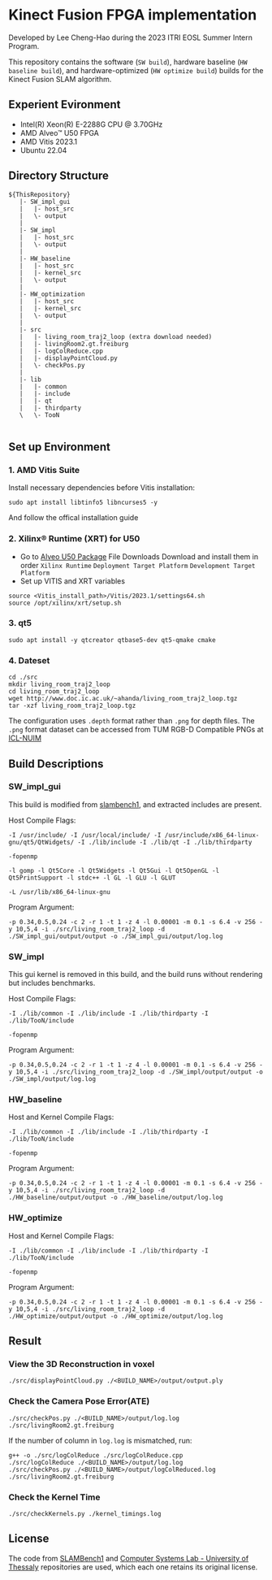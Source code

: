# Kinect Fusion FPGA implementation

Developed by Lee Cheng-Hao during the 2023 ITRI EOSL Summer Intern Program.

This repository contains the 
software (`SW build`), 
hardware baseline (`HW baseline build`), 
and hardware-optimized (`HW optimize build`) builds 
for the Kinect Fusion SLAM algorithm.

## Experient Evironment

* Intel(R) Xeon(R) E-2288G CPU @ 3.70GHz
* AMD Alveo™ U50 FPGA
* AMD Vitis 2023.1
* Ubuntu 22.04

## Directory Structure

```
${ThisRepository}
   |- SW_impl_gui
   |   |- host_src
   |   \- output
   |
   |- SW_impl
   |   |- host_src
   |   \- output
   |
   |- HW_baseline
   |   |- host_src
   |   |- kernel_src
   |   \- output
   |
   |- HW_optimization
   |   |- host_src
   |   |- kernel_src
   |   \- output
   |
   |- src
   |   |- living_room_traj2_loop (extra download needed) 
   |   |- livingRoom2.gt.freiburg
   |   |- logColReduce.cpp
   |   |- displayPointCloud.py
   |   \- checkPos.py
   |
   |- lib
   |   |- common
   |   |- include
   |   |- qt
   |   |- thirdparty
   \   \- TooN
     
```

## Set up Environment

### 1. AMD Vitis Suite
Install necessary dependencies before Vitis installation:
```
sudo apt install libtinfo5 libncurses5 -y
```
And follow the offical installation guide

### 2. Xilinx® Runtime (XRT) for U50

* Go to [Alveo U50 Package](https://www.xilinx.com/products/boards-and-kits/alveo/u50.html#gettingStarted) File Downloads
Download and install them in order
 `Xilinx Runtime`   `Deployment Target Platform`    `Development Target Platform `
 * Set up VITIS and XRT variables 
 ```
 source <Vitis_install_path>/Vitis/2023.1/settings64.sh
 source /opt/xilinx/xrt/setup.sh  
 ```
 
 ### 3. qt5
 ```
 sudo apt install -y qtcreator qtbase5-dev qt5-qmake cmake
 ```
 
 ### 4. Dateset
 ```
cd ./src
mkdir living_room_traj2_loop
cd living_room_traj2_loop
wget http://www.doc.ic.ac.uk/~ahanda/living_room_traj2_loop.tgz
tar -xzf living_room_traj2_loop.tgz
 ```
The configuration uses `.depth` format rather than `.png` for depth files. 
The `.png` format dataset can be accessed from TUM RGB-D Compatible PNGs at [ICL-NUIM](https://www.doc.ic.ac.uk/~ahanda/VaFRIC/iclnuim.html)
 
## Build Descriptions
### SW_impl_gui
 This build is modified from [slambench1](https://github.com/pamela-project/slambench1/tree/master), and extracted includes are present.
 
 Host Compile Flags:
 ```
 -I /usr/include/ -I /usr/local/include/ -I /usr/include/x86_64-linux-gnu/qt5/QtWidgets/ -I ./lib/include -I ./lib/qt -I ./lib/thirdparty
 ```
 ```
 -fopenmp
 ```
 ```
 -l gomp -l Qt5Core -l Qt5Widgets -l Qt5Gui -l Qt5OpenGL -l Qt5PrintSupport -l stdc++ -l GL -l GLU -l GLUT
 ```
 ```
 -L /usr/lib/x86_64-linux-gnu
 ```
 
Program Argument:
 ```
 -p 0.34,0.5,0.24 -c 2 -r 1 -t 1 -z 4 -l 0.00001 -m 0.1 -s 6.4 -v 256 -y 10,5,4 -i ./src/living_room_traj2_loop -d ./SW_impl_gui/output/output -o ./SW_impl_gui/output/log.log
 ```
### SW_impl
 This gui kernel is removed in this build, and the build runs without rendering but includes benchmarks.
 
 Host Compile Flags:
 ```
-I ./lib/common -I ./lib/include -I ./lib/thirdparty -I ./lib/TooN/include
 ```
 ```
 -fopenmp
 ```
 
Program Argument:
 ```
 -p 0.34,0.5,0.24 -c 2 -r 1 -t 1 -z 4 -l 0.00001 -m 0.1 -s 6.4 -v 256 -y 10,5,4 -i ./src/living_room_traj2_loop -d ./SW_impl/output/output -o ./SW_impl/output/log.log
 ```
 
### HW_baseline
 Host and Kernel Compile Flags:
 ```
-I ./lib/common -I ./lib/include -I ./lib/thirdparty -I ./lib/TooN/include
 ```
 ```
 -fopenmp
 ```
 
Program Argument:
 ```
 -p 0.34,0.5,0.24 -c 2 -r 1 -t 1 -z 4 -l 0.00001 -m 0.1 -s 6.4 -v 256 -y 10,5,4 -i ./src/living_room_traj2_loop -d ./HW_baseline/output/output -o ./HW_baseline/output/log.log
 ```
 
### HW_optimize
 Host and Kernel Compile Flags:
 ```
-I ./lib/common -I ./lib/include -I ./lib/thirdparty -I ./lib/TooN/include
 ```
 ```
 -fopenmp
 ```
 
Program Argument:
 ```
 -p 0.34,0.5,0.24 -c 2 -r 1 -t 1 -z 4 -l 0.00001 -m 0.1 -s 6.4 -v 256 -y 10,5,4 -i ./src/living_room_traj2_loop -d ./HW_optimize/output/output -o ./HW_optimize/output/log.log
 ```
 
## Result 
### View the 3D Reconstruction in voxel
```
./src/displayPointCloud.py ./<BUILD_NAME>/output/output.ply 
```

### Check the Camera Pose Error(ATE)
```
./src/checkPos.py ./<BUILD_NAME>/output/log.log  ./src/livingRoom2.gt.freiburg
```
If the number of column in `log.log` is mismatched, run:
```
g++ -o ./src/logColReduce ./src/logColReduce.cpp
./src/logColReduce ./<BUILD_NAME>/output/log.log
./src/checkPos.py ./<BUILD_NAME>/output/logColReduced.log ./src/livingRoom2.gt.freiburg
```

### Check the Kernel Time
```
./src/checkKernels.py ./kernel_timings.log
```

## License

The code from [SLAMBench1](https://github.com/pamela-project/slambench1) and [Computer Systems Lab - University of Thessaly](https://github.com/csl-uth/KinectFusion-fpga/tree/main) repositories are used, which each one retains its original license. 
